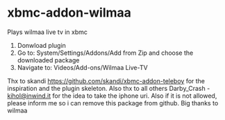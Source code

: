 xbmc-addon-wilmaa
=================

Plays wilmaa live tv in xbmc

1. Donwload plugin
2. Go to: System/Settings/Addons/Add from Zip and choose the downloaded package
3. Navigate to: Videos/Add-ons/Wilmaa Live-TV

Thx to skandi https://github.com/skandi/xbmc-addon-teleboy for the inspiration and the plugin skeleton. 
Also thx to all others Darby_Crash - kihol@inwind.it for the idea to take the iphone uri. 
Also if it is not allowed, please inform me so i can remove this package from github. Big thanks to wilmaa
